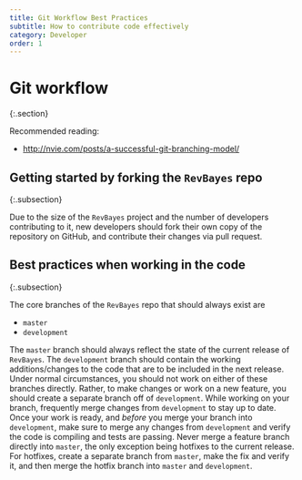 ```yaml
---
title: Git Workflow Best Practices
subtitle: How to contribute code effectively
category: Developer
order: 1
---
```


# Git workflow
{:.section}

Recommended reading:

-   <http://nvie.com/posts/a-successful-git-branching-model/>


## Getting started by forking the `RevBayes` repo
{:.subsection}

Due to the size of the `RevBayes` project and the number of developers
contributing to it, new developers should fork their own copy of the repository
on GitHub, and contribute their changes via pull request.

## Best practices when working in the code
{:.subsection}

The core branches of the `RevBayes` repo that should always exist are

-   `master`
-   `development`

The `master` branch should always reflect the state of the current release of
`RevBayes`.
The `development` branch should contain the working additions/changes to the
code that are to be included in the next release.
Under normal circumstances, you should not work on either of these branches
directly.
Rather, to make changes or work on a new feature, you should create a separate
branch off of `development`.
While working on your branch, frequently merge changes from `development` to
stay up to date.
Once your work is ready, and *before* you merge your branch into `development`,
make sure to merge any changes from `development` and verify the code is
compiling and tests are passing.
Never merge a feature branch directly into `master`, the only exception being
hotfixes to the current release.
For hotfixes, create a separate branch from `master`, make the fix and verify
it, and then merge the hotfix branch into `master` and `development`.
